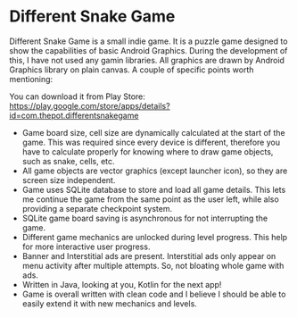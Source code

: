 # Different Snake Game

Different Snake Game is a small indie game. It is a puzzle game designed to show the capabilities of basic Android Graphics. During the development of this, I have not used any gamin libraries. All graphics are drawn by Android Graphics library on plain canvas. A couple of specific points worth mentioning:

You can download it from Play Store:
https://play.google.com/store/apps/details?id=com.thepot.differentsnakegame

* Game board size, cell size are dynamically calculated at the start of the game. This was required since every device is different, therefore you have to calculate properly for knowing where to draw game objects, such as snake, cells, etc.
* All game objects are vector graphics (except launcher icon), so they are screen size independent. 
* Game uses SQLite database to store and load all game details. This lets me continue the game from the same point as the user left, while also providing a separate checkpoint system.
* SQLite game board saving is asynchronous for not interrupting the game.
* Different game mechanics are unlocked during level progress. This help for more interactive user progress.
* Banner and Interstitial ads are present. Interstitial ads only appear on menu activity after multiple attempts. So, not bloating whole game with ads.
* Written in Java, looking at you, Kotlin for the next app!
* Game is overall written with clean code and I believe I should be able to easily extend it with new mechanics and levels.